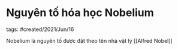 # Nguyên tố hóa học Nobelium

tags: #created/2021/Jun/16

Nobelium là nguyên tố được đặt theo tên nhà vật lý [[Alfred Nobel]]